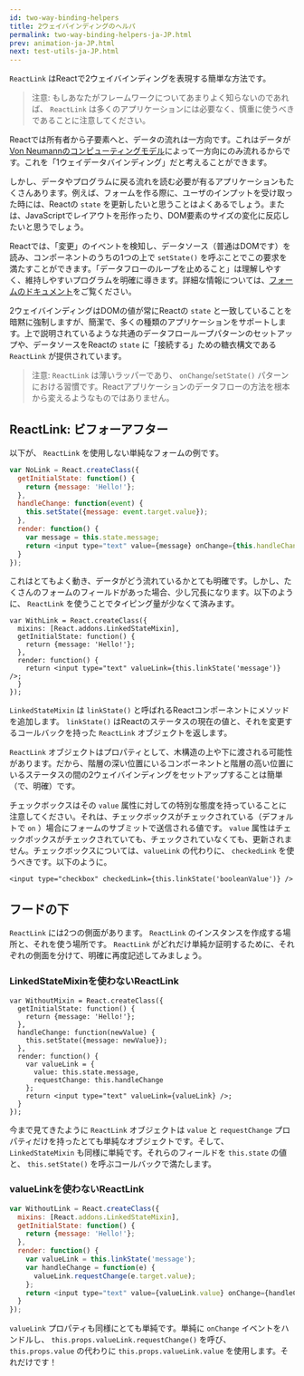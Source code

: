 ```yaml
---
id: two-way-binding-helpers
title: 2ウェイバインディングのヘルパ
permalink: two-way-binding-helpers-ja-JP.html
prev: animation-ja-JP.html
next: test-utils-ja-JP.html
---
```


`ReactLink` はReactで2ウェイバインディングを表現する簡単な方法です。

> 注意:
> もしあなたがフレームワークについてあまりよく知らないのであれば、 `ReactLink` は多くのアプリケーションには必要なく、慎重に使うべきであることに注意してください。

Reactでは所有者から子要素へと、データの流れは一方向です。これはデータが[Von Neumannのコンピューティングモデル](https://en.wikipedia.org/wiki/Von_Neumann_architecture)によって一方向にのみ流れるからです。これを「1ウェイデータバインディング」だと考えることができます。

しかし、データやプログラムに戻る流れを読む必要が有るアプリケーションもたくさんあります。例えば、フォームを作る際に、ユーザのインプットを受け取った時には、Reactの `state` を更新したいと思うことはよくあるでしょう。または、JavaScriptでレイアウトを形作ったり、DOM要素のサイズの変化に反応したいと思うでしょう。

Reactでは、「変更」のイベントを検知し、データソース（普通はDOMです）を読み、コンポーネントのうちの1つの上で `setState()` を呼ぶことでこの要求を満たすことができます。「データフローのループを止めること」は理解しやすく、維持しやすいプログラムを明確に導きます。詳細な情報については、[フォームのドキュメント](/react/docs/forms-ja-JP.html)をご覧ください。 

2ウェイバインディングはDOMの値が常にReactの `state` と一致していることを暗黙に強制しますが、簡潔で、多くの種類のアプリケーションをサポートします。上で説明されているような共通のデータフローループパターンのセットアップや、データソースをReactの `state` に「接続する」ための糖衣構文である `ReactLink` が提供されています。

> 注意:
> `ReactLink` は薄いラッパーであり、 `onChange`/`setState()` パターンにおける習慣です。Reactアプリケーションのデータフローの方法を根本から変えるようなものではありません。

## ReactLink: ビフォーアフター

以下が、 `ReactLink` を使用しない単純なフォームの例です。

```javascript
var NoLink = React.createClass({
  getInitialState: function() {
    return {message: 'Hello!'};
  },
  handleChange: function(event) {
    this.setState({message: event.target.value});
  },
  render: function() {
    var message = this.state.message;
    return <input type="text" value={message} onChange={this.handleChange} />;
  }
});
```

これはとてもよく動き、データがどう流れているかとても明確です。しかし、たくさんのフォームのフィールドがあった場合、少し冗長になります。以下のように、 `ReactLink` を使うことでタイピング量が少なくて済みます。

```javascript{2,7}
var WithLink = React.createClass({
  mixins: [React.addons.LinkedStateMixin],
  getInitialState: function() {
    return {message: 'Hello!'};
  },
  render: function() {
    return <input type="text" valueLink={this.linkState('message')} />;
  }
});
```

`LinkedStateMixin` は `linkState()` と呼ばれるReactコンポーネントにメソッドを追加します。
`linkState()` はReactのステータスの現在の値と、それを変更するコールバックを持った `ReactLink` オブジェクトを返します。

`ReactLink` オブジェクトはプロパティとして、木構造の上や下に渡される可能性があります。だから、階層の深い位置にいるコンポーネントと階層の高い位置にいるステータスの間の2ウェイバインディングをセットアップすることは簡単（で、明確）です。

チェックボックスはその `value` 属性に対しての特別な態度を持っていることに注意してください。それは、チェックボックスがチェックされている（デフォルトで `on` ）場合にフォームのサブミットで送信される値です。 `value` 属性はチェックボックスがチェックされていても、チェックされていなくても、更新されません。チェックボックスについては、`valueLink` の代わりに、 `checkedLink` を使うべきです。以下のように。

```
<input type="checkbox" checkedLink={this.linkState('booleanValue')} />
```


## フードの下

`ReactLink` には2つの側面があります。 `ReactLink` のインスタンスを作成する場所と、それを使う場所です。 `ReactLink` がどれだけ単純か証明するために、それぞれの側面を分けて、明確に再度記述してみましょう。

### LinkedStateMixinを使わないReactLink

```javascript{5-7,9-12}
var WithoutMixin = React.createClass({
  getInitialState: function() {
    return {message: 'Hello!'};
  },
  handleChange: function(newValue) {
    this.setState({message: newValue});
  },
  render: function() {
    var valueLink = {
      value: this.state.message,
      requestChange: this.handleChange
    };
    return <input type="text" valueLink={valueLink} />;
  }
});
```

今まで見てきたように `ReactLink` オブジェクトは `value` と `requestChange` プロパティだけを持ったとても単純なオブジェクトです。そして、 `LinkedStateMixin` も同様に単純です。それらのフィールドを `this.state` の値と、 `this.setState()` を呼ぶコールバックで満たします。

### valueLinkを使わないReactLink

```javascript
var WithoutLink = React.createClass({
  mixins: [React.addons.LinkedStateMixin],
  getInitialState: function() {
    return {message: 'Hello!'};
  },
  render: function() {
    var valueLink = this.linkState('message');
    var handleChange = function(e) {
      valueLink.requestChange(e.target.value);
    };
    return <input type="text" value={valueLink.value} onChange={handleChange} />;
  }
});
```

`valueLink` プロパティも同様にとても単純です。単純に `onChange` イベントをハンドルし、 `this.props.valueLink.requestChange()` を呼び、 `this.props.value` の代わりに `this.props.valueLink.value` を使用します。それだけです！